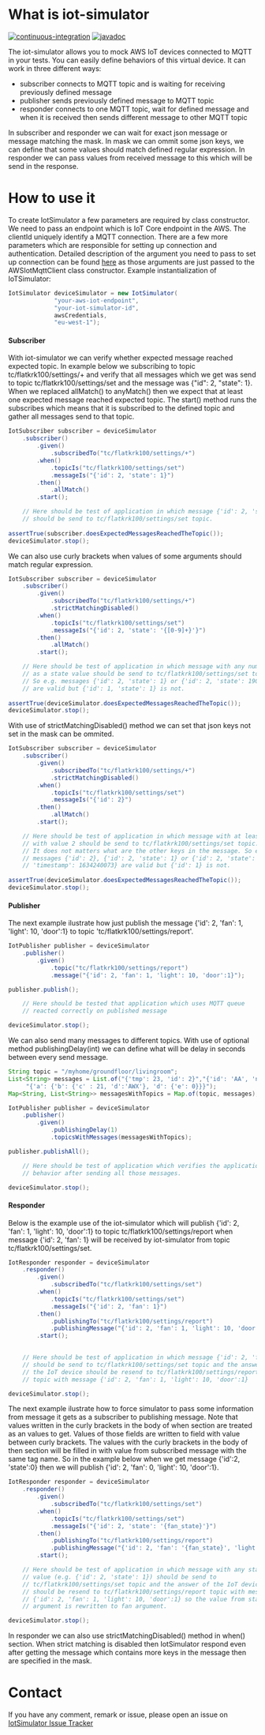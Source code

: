 # What is iot-simulator
[![continuous-integration](https://github.com/gszczutkowski/iot-simulator/actions/workflows/continuous-integration.yml/badge.svg)](https://github.com/gszczutkowski/iot-simulator/actions/workflows/continuous-integration.yml) [![javadoc](https://img.shields.io/badge/javadoc-brightgreen.svg)](https://testcraftsmanship.com/iotsimulator/docs)

The iot-simulator allows you to mock AWS IoT devices connected to MQTT in your tests. You can easily define behaviors of this virtual device. It can work in three different ways:
  - subscriber connects to MQTT topic and is waiting for receiving previously defined message
  - publisher sends previously defined message to MQTT topic
  - responder connects to one MQTT topic, wait for defined message and when it is received then sends different message to other MQTT topic

In subscriber and responder we can wait for exact json message or message matching the mask. In mask we can ommit some json keys, we can define that some values should match defined regular expression. In responder we can pass values from received message to this which will be send in the response.
# How to use it
To create IotSimulator a few parameters are required by class constructor. We need to pass an endpoint which is IoT Core endpoint in the AWS. The clientId uniquely identify a MQTT connection. There are a few more parameters which are responsible for setting up connection and authentication. Detailed description of the argument you need to pass to set up connection can be found [here](http://aws-iot-device-sdk-java-docs.s3-website-us-east-1.amazonaws.com/com/amazonaws/services/iot/client/AWSIotMqttClient.html) as those arguments are just passed to the AWSIotMqttClient class constructor.
Example instantialization of IoTSimulator:
```java
IotSimulator deviceSimulator = new IotSimulator(
             "your-aws-iot-endpoint",
             "your-iot-simulator-id",
             awsCredentials,
             "eu-west-1");
```
#### Subscriber
With iot-simulator we can verify whether expected message reached expected topic. In example below we subscribing to topic tc/flatkrk100/settings/+ and verify that all messages which we get was send to topic tc/flatkrk100/settings/set and the message was {"id": 2, "state": 1}. When we replaced allMatch() to anyMatch() then we expect that at least one expected message reached expected topic. The start() method runs the subscribes which means that it is subscribed to the defined topic and gather all messages send to that topic.
```java
IotSubscriber subscriber = deviceSimulator
	.subscriber()
		.given()
			.subscribedTo("tc/flatkrk100/settings/+")
		.when()
			.topicIs("tc/flatkrk100/settings/set")
			.messageIs("{'id': 2, 'state': 1}")
		.then()
			.allMatch()
		.start();

    // Here should be test of application in which message {'id': 2, 'state': 1}
    // should be send to tc/flatkrk100/settings/set topic. 
    
assertTrue(subscriber.doesExpectedMessagesReachedTheTopic());
deviceSimulator.stop();
```
We can also use curly brackets when values of some arguments should match regular expression.
```java
IotSubscriber subscriber = deviceSimulator
	.subscriber()
		.given()
			.subscribedTo("tc/flatkrk100/settings/+")
			.strictMatchingDisabled()
		.when()
			.topicIs("tc/flatkrk100/settings/set")
			.messageIs("{'id': 2, 'state': '{[0-9]+}'}")
		.then()
			.allMatch()
		.start();

    // Here should be test of application in which message with any number 
    // as a state value should be send to tc/flatkrk100/settings/set topic.
    // So e.g. messages {'id': 2, 'state': 1} or {'id': 2, 'state': 190000}
    // are valid but {'id': 1, 'state': 1} is not.
    
assertTrue(deviceSimulator.doesExpectedMessagesReachedTheTopic());
deviceSimulator.stop();
```
With use of strictMatchingDisabled() method we can set that json keys not set in the mask can be ommited.
```java
IotSubscriber subscriber = deviceSimulator
	.subscriber()
		.given()
			.subscribedTo("tc/flatkrk100/settings/+")
			.strictMatchingDisabled()
		.when()
			.topicIs("tc/flatkrk100/settings/set")
			.messageIs("{'id': 2}")
		.then()
			.allMatch()
		.start();

    // Here should be test of application in which message with at least id 
    // with value 2 should be send to tc/flatkrk100/settings/set topic.
    // It does not matters what are the other keys in the message. So e.g.
    // messages {'id': 2}, {'id': 2, 'state': 1} or {'id': 2, 'state': 1,
    // 'timestamp': 1634240073} are valid but {'id': 1} is not.
    
assertTrue(deviceSimulator.doesExpectedMessagesReachedTheTopic());
deviceSimulator.stop();
```
#### Publisher
The next example ilustrate how just publish the message {'id': 2, 'fan': 1, 'light': 10, 'door':1} to topic 'tc/flatkrk100/settings/report'. 
```java
IotPublisher publisher = deviceSimulator
	.publisher()
		.given()
			.topic("tc/flatkrk100/settings/report")
			.message("{'id': 2, 'fan': 1, 'light': 10, 'door':1}");

publisher.publish();

    // Here should be tested that application which uses MQTT queue
    // reacted correctly on published message

deviceSimulator.stop();
```
We can also send many messages to different topics. With use of optional method publishingDelay(int) we can define what will be delay in seconds between every send message.
```java
String topic = "/myhome/groundfloor/livingroom";
List<String> messages = List.of("{'tmp': 23, 'id': 2}","{'id': 'AA', 'name': 'My room'}",
	 "{'a': {'b': {'c' : 21, 'd':'AWX'}, 'd': {'e': 0}}}");
Map<String, List<String>> messagesWithTopics = Map.of(topic, messages);

IotPublisher publisher = deviceSimulator
	.publisher()
		.given()
			.publishingDelay(1)
			.topicsWithMessages(messagesWithTopics);

publisher.publishAll();

    // Here should be test of application which verifies the applications 
    // behavior after sending all those messages.

deviceSimulator.stop();
```
#### Responder
Below is the example use of the iot-simulator which will publish {'id': 2, 'fan': 1, 'light': 10, 'door':1} to topic tc/flatkrk100/settings/report when message {'id': 2, 'fan': 1} will be received by iot-simulator from topic tc/flatkrk100/settings/set.
```java
IotResponder responder = deviceSimulator
	.responder()
		.given()
			.subscribedTo("tc/flatkrk100/settings/set")
		.when()
			.topicIs("tc/flatkrk100/settings/set")
			.messageIs("{'id': 2, 'fan': 1}")
		.then()
			.publishingTo("tc/flatkrk100/settings/report")
			.publishingMessage("{'id': 2, 'fan': 1, 'light': 10, 'door':1})
		.start();
		

    // Here should be test of application in which message {'id': 2, 'fan': 1}
    // should be send to tc/flatkrk100/settings/set topic and the answer of
    // the IoT device should be resend to tc/flatkrk100/settings/report
    // topic with message {'id': 2, 'fan': 1, 'light': 10, 'door':1}

deviceSimulator.stop();
```
The next example ilustrate how to force simulator to pass some information from message it gets as a subscriber to publishing message. Note that values written in the curly brackets in the body of when section are treated as an values to get. Values of those fields are written to field with value between curly brackets. The values with the curly brackets in the body of then section will be filled in with value from subscribed message with the same tag name. So in the example below when we get message {'id':2, 'state':0} then we will publish {'id': 2, 'fan': 0, 'light': 10, 'door':1}.
```java
IotResponder responder = deviceSimulator
	.responder()
		.given()
			.subscribedTo("tc/flatkrk100/settings/set")
		.when()
			.topicIs("tc/flatkrk100/settings/set")
			.messageIs("{'id': 2, 'state': '{fan_state}'}")
		.then()
			.publishingTo("tc/flatkrk100/settings/report")
			.publishingMessage("{'id': 2, 'fan': '{fan_state}', 'light': 10, 'door':1}")
		.start();

    // Here should be test of application in which message with any state
    // value (e.g. {'id': 2, 'state': 1}) should be send to 
    // tc/flatkrk100/settings/set topic and the answer of the IoT device
    // should be resend to tc/flatkrk100/settings/report topic with message
    // {'id': 2, 'fan': 1, 'light': 10, 'door':1} so the value from state
    // argument is rewritten to fan argument.

deviceSimulator.stop();
```
In responder we can also use strictMatchingDisabled() method in when() section. When strict matching is disabled then IotSimulator respond even after getting the message which contains more keys in the message then are specified in the mask.
# Contact

If you have any comment, remark or issue, please open an issue on
[IotSimulator Issue Tracker](https://github.com/gszczutkowski/iot-simulator/issues)
